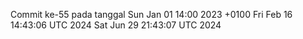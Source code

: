 Commit ke-55 pada tanggal Sun Jan 01 14:00 2023 +0100
Fri Feb 16 14:43:06 UTC 2024
Sat Jun 29 21:43:07 UTC 2024
